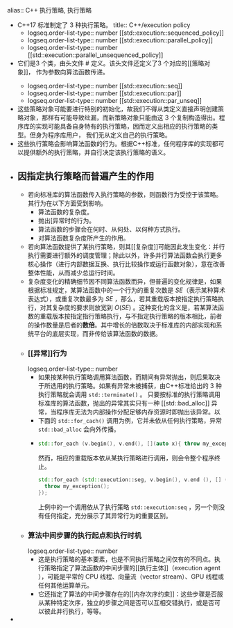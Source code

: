 alias:: C++ 执行策略, 执行策略

- C++17 标准制定了 3 种执行策略。
  title:: C++/execution policy
	- logseq.order-list-type:: number
	  [[std::execution::sequenced_policy]]
	- logseq.order-list-type:: number
	  [[std::execution::parallel_policy]]
	- logseq.order-list-type:: number
	  [[std::execution::parallel_unsequenced_policy]]
- 它们是3 个类，由头文件 #<execution> 定义。该头文件还定义了3 个对应的[[策略对象]]， 作为参数向算法函数传递。
	- logseq.order-list-type:: number
	  [[std::execution::seq]]
	- logseq.order-list-type:: number
	  [[std::execution::par]]
	- logseq.order-list-type:: number
	  [[std::execution::par_unseq]]
- 这些策略对象可能要进行特别的初始化，故我们不得从类定义直接声明创建策略对象，那样有可能导致纰漏，而新策略对象只能由这 3 个复制构造得出。程序库的实现可能具备自身特有的执行策略，因而定义出相应的执行策略的类型。但身为程序库用户， 我们无从定义自己的执行策略。
- 这些执行策略会影响算法函数的行为。根据C++标准，任何程序库的实现都可以提供额外的执行策略，并自行决定该执行策略的语义。
- ## 因指定执行策略而普遍产生的作用
	- 若向标准库的算法函数传入执行策略的参数，则函数行为受控于该策略。其行为在以下方面受到影响。
		- 算法函数的复杂度。
		- 抛出[异常时的行为。
		- 算法函数的步骤会在何时、从何处、以何种方式执行。
		- 对算法函数复杂度所产生的作用。
	- 若向算法函数提供了某执行策略，则其[[复杂度]]可能因此发生变化：并行执行需要进行额外的调度管理；除此以外，许多并行算法函数会执行更多核心操作（进行内部数据互换、执行比较操作或运行函数对象），意在改善整体性能，从而减少总运行时间。
	- 复杂度变化的精确细节因不同算法函数而异，但普遍的变化规律是，如果根据标准规定，某算法函数中的一个行为的重复次数是 $SE$（表示某种算术表达式），或重复次数最多为 $SE$ ，那么，若其重载版本按指定执行策略执行，对其复杂度的要求则放宽到 $O(SE)$ 。这种变化的含义是，若某算法函数的重载版本按指定指行策略执行，与不指定执行策略的版本相比，前者的操作数量是后者的**数倍**。其中增长的倍数取决于标准库的内部实现和系统平台的底层实现，而非传给该算法函数的数据。
	- ### [[异常]]行为
	  logseq.order-list-type:: number
		- 如果按某种执行策略调用算法函数，而期间有异常抛出，则后果取决于所选用的执行策略。如果有异常未被捕获，由C++标准给出的 3 种执行策略就会调用 `std::terminate()` 。
		  只要按标准的执行策略调用标准库的算法函数，抛出的异常其实只有一种 [[std::bad_alloc]] 异常，当程序库无法为内部操作分配足够内存资源时即抛出该异常。以
		- 下面的 `std::for_cach()` 调用为例，它并未依从任何执行策略，异常 `std::bad_alloc` 会向外传播。
		- ```cpp
		  std::for_each (v.begin(), v.end(), [](auto x){ throw my_exception (); }};
		  ``` 
		  然而，相应的重载版本依从某执行策略进行调用，则会令整个程序终止。
		  ```cpp
		  std::for_each (std::execution::seg, v.begin(), v.end (), [] (auto x) { 
		  	throw my_exception(); 
		  });
		  ```
		  上例中的一个调用依从了执行策略 `std::execution:seq` ，另一个则没有任何指定，充分展示了其异常行为的重要区别。
	- ### 算法中间步骤的执行起点和执行时机
	  logseq.order-list-type:: number
		- 这是执行策略的基本要素，也是不同执行策略之间仅有的不同点。执行策略指定了算法函数的中间步骤的[[执行主体]]（execution agent ），可能是平常的 CPU 线程、向量流（vector stream）、GPU 线程或任何其他运算单元。
		- 它还指定了算法的中间步骤存在的[[内存次序约束]]：这些步骤是否服从某种特定次序，独立的步骤之间是否可以互相交错执行，或是否可以彼此并行执行，等等。
-